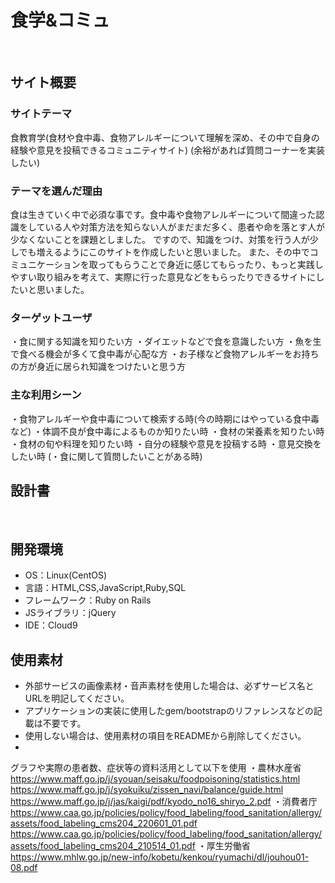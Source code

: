 # 食学&コミュ
​
## サイト概要
### サイトテーマ
<!--何を『目的』とし、どのような『分類』なのかを簡潔に書く-->
食教育学(食材や食中毒、食物アレルギーについて理解を深め、その中で自身の経験や意見を投稿できるコミュニティサイト)
(余裕があれば質問コーナーを実装したい)
​
### テーマを選んだ理由
<!--なぜこのようなテーマにしたかを説明する-->
食は生きていく中で必須な事です。食中毒や食物アレルギーについて間違った認識をしている人や対策方法を知らない人がまだまだ多く、患者や命を落とす人が少なくないことを課題としました。
ですので、知識をつけ、対策を行う人が少しでも増えるようにこのサイトを作成したいと思いました。
また、その中でコミュニケーションを取ってもらうことで身近に感じてもらったり、もっと実践しやすい取り組みを考えて、実際に行った意見などをもらったりできるサイトにしたいと思いました。
​
### ターゲットユーザ
<!--誰に使ってもらうかを具体的に記載する-->
・食に関する知識を知りたい方
・ダイエットなどで食を意識したい方
・魚を生で食べる機会が多くて食中毒が心配な方
・お子様など食物アレルギーをお持ちの方が身近に居られ知識をつけたいと思う方
​
### 主な利用シーン
<!--どのような時に使うのかの状況を記載すること-->
・食物アレルギーや食中毒について検索する時(今の時期にはやっている食中毒など)
・体調不良が食中毒によるものか知りたい時
・食材の栄養素を知りたい時
・食材の旬や料理を知りたい時
・自分の経験や意見を投稿する時
・意見交換をしたい時
(・食に関して質問したいことがある時)
​
## 設計書
<!--テーマを設定・提出する時点では不要です-->
​
## 開発環境
- OS：Linux(CentOS)
- 言語：HTML,CSS,JavaScript,Ruby,SQL
- フレームワーク：Ruby on Rails
- JSライブラリ：jQuery
- IDE：Cloud9
​
## 使用素材
- 外部サービスの画像素材・音声素材を使用した場合は、必ずサービス名とURLを明記してください。
- アプリケーションの実装に使用したgem/bootstrapのリファレンスなどの記載は不要です。
- 使用しない場合は、使用素材の項目をREADMEから削除してください。
- 
グラフや実際の患者数、症状等の資料活用として以下を使用
・農林水産省
https://www.maff.go.jp/j/syouan/seisaku/foodpoisoning/statistics.html
https://www.maff.go.jp/j/syokuiku/zissen_navi/balance/guide.html
https://www.maff.go.jp/j/jas/kaigi/pdf/kyodo_no16_shiryo_2.pdf
・消費者庁
https://www.caa.go.jp/policies/policy/food_labeling/food_sanitation/allergy/assets/food_labeling_cms204_220601_01.pdf
https://www.caa.go.jp/policies/policy/food_labeling/food_sanitation/allergy/assets/food_labeling_cms204_210514_01.pdf
・厚生労働省
https://www.mhlw.go.jp/new-info/kobetu/kenkou/ryumachi/dl/jouhou01-08.pdf